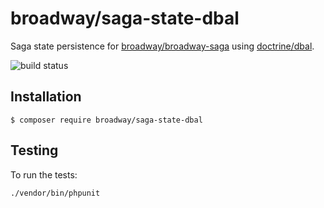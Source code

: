 # broadway/saga-state-dbal

Saga state persistence for [broadway/broadway-saga](https://github.com/broadway/broadway-saga) using [doctrine/dbal](https://github.com/doctrine/dbal).

![build status](https://github.com/broadway/saga-state-dbal/actions/workflows/ci.yml/badge.svg)

## Installation

```
$ composer require broadway/saga-state-dbal
```

## Testing

To run the tests:

```
./vendor/bin/phpunit
```
